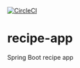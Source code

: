 [![CircleCI](https://circleci.com/gh/Thanthu/recipe-app/tree/main.svg?style=svg)](https://circleci.com/gh/Thanthu/recipe-app/tree/main)
# recipe-app
Spring Boot recipe app

